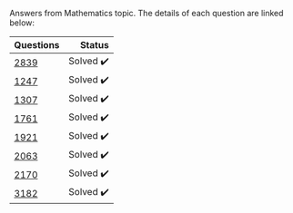 Answers from Mathematics topic. The details of each question are linked below:

| Questions | Status                              |
|-----------|-----------------------------------------------------------------------------------------------:| 
| [2839](https://www.beecrowd.com.br/judge/en/problems/view/2839)      | Solved :heavy_check_mark:           |
| [1247](https://www.beecrowd.com.br/judge/en/problems/view/1247)      | Solved :heavy_check_mark:           |
| [1307](https://www.beecrowd.com.br/judge/en/problems/view/1307)      | Solved :heavy_check_mark:           |
| [1761](https://www.beecrowd.com.br/judge/en/problems/view/1761)      | Solved :heavy_check_mark:           |
| [1921](https://www.beecrowd.com.br/judge/en/problems/view/1921)      | Solved :heavy_check_mark:           |
| [2063](https://www.beecrowd.com.br/judge/en/problems/view/2063)      | Solved :heavy_check_mark:           |
| [2170](https://www.beecrowd.com.br/judge/en/problems/view/2170)      | Solved :heavy_check_mark:           |
| [3182](https://www.beecrowd.com.br/judge/en/problems/view/3182)      | Solved :heavy_check_mark:           |



